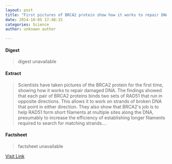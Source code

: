 ```yaml
---
layout: post
title: "First pictures of BRCA2 protein show how it works to repair DNA"
date: 2014-10-05 17:48:15
categories: Science
author: unknown author

---
```



#### Digest
>digest unavailable

#### Extract
>Scientists have taken pictures of the BRCA2 protein for the first time, showing how it works to repair damaged DNA. The findings showed that each pair of BRCA2 proteins binds two sets of RAD51 that run in opposite directions. This allows it to work on strands of broken DNA that point in either direction. They also show that BRCA2's job is to help RAD51 form short filaments at multiple sites along the DNA, presumably to increase the efficiency of establishing longer filaments required to search for matching strands....

#### Factsheet
>factsheet unavailable

[Visit Link](http://feeds.sciencedaily.com/~r/sciencedaily/~3/MXonJ6dL0M8/141005134815.htm)


